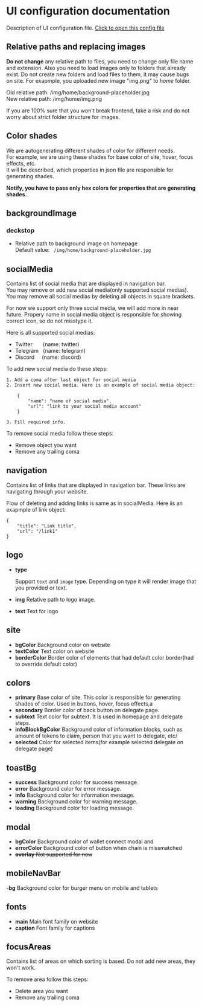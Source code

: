 # UI configuration documentation

Description of UI configuration file. [Click to open this
config file](./config/ui-config.json)

## Relative paths and replacing images

**Do not change** any relative path to files, you need to change only file name and extension. Also you need to load
images only to folders that already exist. Do not create new folders and load files to them, it may cause bugs on site.
For exapmple, you uploaded new image "img.png" to *home* folder.

Old relative path: /img/home/background-placeholder.jpg  
New relative path: /img/home/img.png

If you are 100% sure that you won't break frontend, take a risk and do not worry about strict folder structure for
images.

## Color shades

We are autogenerating different shades of color for different needs.  
For example, we are using these shades for base color of site, hover, focus effects, etc.  
It will be described, which properties in json file are responsible for generating shades.

**Notify, you have to pass only hex colors for properties that are generating shades.**

## backgroundImage

### deckstop

- Relative path to background image on homepage  
  Default value: ``` /img/home/background-placeholder.jpg```

## socialMedia

Contains list of social media that are displayed in navigation bar.  
You may remove or add new social media(only supported social medias).
You may remove all social medias by deleting all objects in square brackets.

For now we support only three social media, we will add more in near future.
Propery name in social media object is responsible for showing correct icon, so do not misstype it.

Here is all supported social medias:

- Twitter &nbsp; &nbsp; &nbsp; (name: twitter)
- Telegram &nbsp; (name: telegram)
- Discord&nbsp; &nbsp; &nbsp;(name: discord)

To add new social media do these steps:

    1. Add a coma after last object for social media  
    2. Insert new social media. Here is an example of social media object:

``` 
    {  
        "name": "name of social media",  
        "url": "link to your social media account"  
    }
```    

    3. Fill required info. 

To remove social media follow these steps:

- Remove object you want
- Remove any trailing coma

## navigation

Contains list of links that are displayed in navigation bar. These links are navigating through your website.

Flow of deleting and adding links is same as in socialMedia.
Here iis an exapmple of link object:

```
{
    "title": "Link title",
    "url": "/link1"
}
```

## logo

- **type**

  Support ```text``` and ```image``` type. Depending on type it will render image that you provided or text.
- **img**
  Relative path to logo image.
- **text**
  Text for logo

## site

- **bgColor**
  Background color on website
- **textColor**
  Text color on website
- **borderColor**
  Border color of elements that had default color border(had to override default color)

## colors

- **primary**
  Base color of site. This color is responsible for generating shades of color. Used in buttons, hover, focus effects,a
- **secondary**
  Border color of back button on delegate page.
- **subtext**
  Text color for subtext. It is used in homepage and delegate steps.
- **infoBlockBgColor**
  Background color of information blocks, such as amount of tokens to claim, person that you want to delegate, etc/
- **selected**
  Color for selected items(for example selected delegate on delegate page)

## toastBg

- **success**
  Background color for success message.
- **error**
  Background color for error message.
- **info**
  Background color for information message.
- **warning**
  Background color for warning message.
- **loading**
  Background color for loading message.

## modal

- **bgColor**
  Background color of wallet connect modal and
- **errorColor**
  Background color of button when chain is missmatched
- ~~**overlay**
  Not supported for now~~

## mobileNavBar

-**bg**
Background color for burger menu on mobile and tablets

## fonts

- **main**
  Main font family on website
- **caption**
  Font family for captions

## focusAreas

Contains list of areas on which sorting is based.
Do not add new areas, they won't work.

To remove area follow this steps:

- Delete area you want
- Remove any trailing coma

